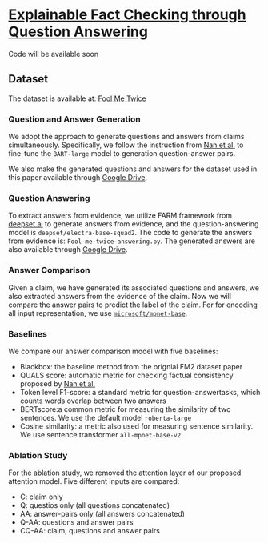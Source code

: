 # [Explainable Fact Checking through Question Answering](https://arxiv.org/abs/2110.05369)
Code will be available soon

## Dataset
The dataset is available at: [Fool Me Twice](https://github.com/google-research/fool-me-twice)

### Question and Answer Generation
We adopt the approach to generate questions and answers from claims simultaneously. Specifically, we follow the instruction from [Nan et al.](https://github.com/amazon-research/fact-check-summarization) to fine-tune the `BART-large` model to generation question-answer pairs. 

We also make the generated questions and answers for the dataset used in this paper available through [Google Drive](https://drive.google.com/file/d/14SB_pyzwBAM7x4dIHYmFvV5ftUP4oKsQ/view?usp=sharing).

### Question Answering 
To extract answers from evidence, we utilize FARM framework from [deepset.ai](https://github.com/deepset-ai/FARM) to generate answers from evidence, and the question-answering model is `deepset/electra-base-squad2`. The code to generate the answers from evidence is: `Fool-me-twice-answering.py`. The generated answers are also available through [Google Drive](https://drive.google.com/file/d/14wSjRvnqlsq9PIFzoUK-kHJ3TnAKpg0-/view?usp=sharing).

### Answer Comparison
Given a claim, we have generated its associated questions and answers, we also extracted answers from the evidence of the claim. Now we will compare the answer pairs to predict the label of the claim. For for encoding all input representation, we use [`microsoft/mpnet-base`](microsoft/mpnet-base).

### Baselines
We compare our answer comparison model with five baselines:
- Blackbox: the baseline method from the orignial FM2 dataset paper
- QUALS score: automatic metric for checking factual consistency proposed by [Nan et al.](https://arxiv.org/abs/2105.04623)
- Token level F1-score: a standard metric for question-answertasks, which counts words overlap between two answers
- BERTscore:a common metric for measuring the similarity of two sentences. We use the default model `roberta-large`
- Cosine similarity: a metric also used for measuring sentence similarity. We use sentence transformer `all-mpnet-base-v2`

### Ablation Study
For the ablation study, we removed the attention layer of our proposed attention model. Five different inputs are compared:
- C: claim only
- Q: questios only (all questions concatenated)
- AA: answer-pairs only (all answers concatenated)
- Q-AA: questions and answer pairs
- CQ-AA: claim, questions and answer pairs
